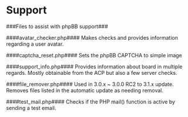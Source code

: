 Support
=======

###Files to assist with phpBB support###

####avatar_checker.php####
Makes checks and provides information regarding a user avatar.

####captcha_reset.php####
Sets the phpBB CAPTCHA to simple image

####support_info.php####
Provides information about board in multiple regards. Mostly obtainable from the ACP but also a few server checks.

####file_remover.php####
Used in 3.0.x ~ 3.0.0 RC2 to 3.1.x update. Removes files listed in the automatic update as needing removal.

####test_mail.php####
Checks if the PHP mail() function is active by sending a test email.

